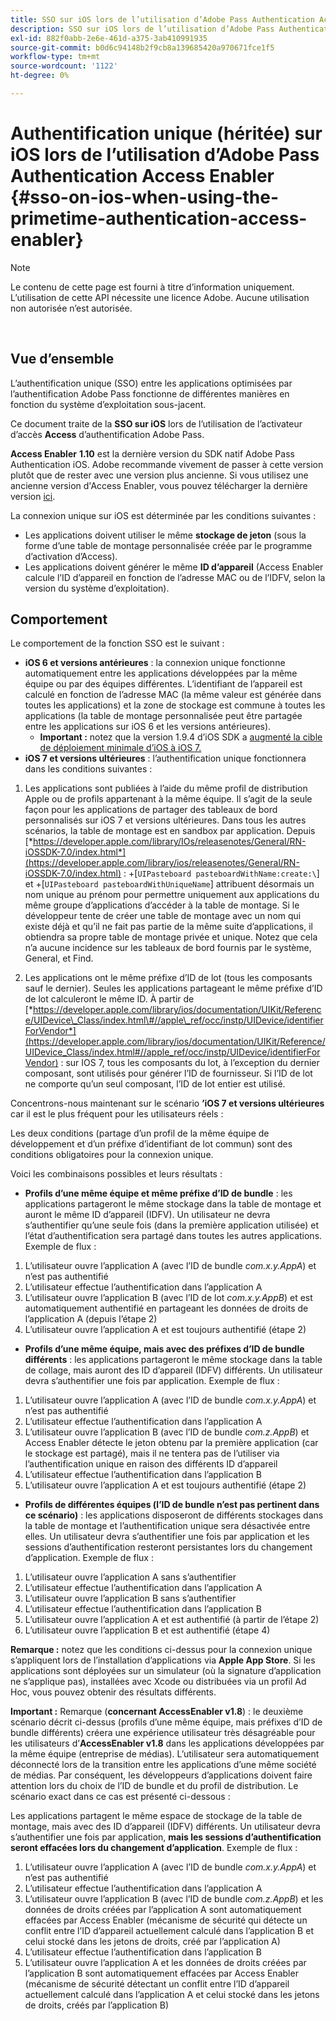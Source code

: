 ```yaml
---
title: SSO sur iOS lors de l’utilisation d’Adobe Pass Authentication Access Enabler
description: SSO sur iOS lors de l’utilisation d’Adobe Pass Authentication Access Enabler
exl-id: 882f0abb-2e6e-461d-a375-3ab410991935
source-git-commit: b0d6c94148b2f9cb8a139685420a970671fce1f5
workflow-type: tm+mt
source-wordcount: '1122'
ht-degree: 0%

---
```


# Authentification unique (héritée) sur iOS lors de l’utilisation d’Adobe Pass Authentication Access Enabler {#sso-on-ios-when-using-the-primetime-authentication-access-enabler}

>[!NOTE]
>
>Le contenu de cette page est fourni à titre d’information uniquement. L’utilisation de cette API nécessite une licence Adobe. Aucune utilisation non autorisée n’est autorisée.

</br>

## Vue d’ensemble

L’authentification unique (SSO) entre les applications optimisées par l’authentification Adobe Pass fonctionne de différentes manières en fonction du système d’exploitation sous-jacent.

Ce document traite de la **SSO sur iOS** lors de l’utilisation de l’activateur d’accès **Access** d’authentification Adobe Pass.

**Access Enabler** **1.10** est la dernière version du SDK natif Adobe Pass Authentication iOS. Adobe recommande vivement de passer à cette version plutôt que de rester avec une version plus ancienne. Si vous utilisez une ancienne version d&#39;Access Enabler, vous pouvez télécharger la dernière version [ici](https://tve.zendesk.com/hc/en-us/articles/204963209-iOS-Native-AccessEnabler-Library).

La connexion unique sur iOS est déterminée par les conditions suivantes :

- Les applications doivent utiliser le même **stockage de jeton** (sous la forme d’une table de montage personnalisée créée par le programme d’activation d’Access).
- Les applications doivent générer le même **ID d’appareil** (Access Enabler calcule l’ID d’appareil en fonction de l’adresse MAC ou de l’IDFV, selon la version du système d’exploitation).

## Comportement

Le comportement de la fonction SSO est le suivant :

- **iOS 6 et versions antérieures** : la connexion unique fonctionne automatiquement entre les applications développées par la même équipe ou par des équipes différentes. L’identifiant de l’appareil est calculé en fonction de l’adresse MAC (la même valeur est générée dans toutes les applications) et la zone de stockage est commune à toutes les applications (la table de montage personnalisée peut être partagée entre les applications sur iOS 6 et les versions antérieures).
   - **Important :** notez que la version 1.9.4 d’iOS SDK a [augmenté la cible de déploiement minimale d’iOS à iOS 7.](https://tve.zendesk.com/hc/en-us/articles/204963209-iOS-Native-AccessEnabler-Library)
- **iOS 7 et versions ultérieures** : l’authentification unique fonctionnera dans les conditions suivantes :

1. Les applications sont publiées à l’aide du même profil de distribution Apple ou de profils appartenant à la même équipe. Il s’agit de la seule façon pour les applications de partager des tableaux de bord personnalisés sur iOS 7 et versions ultérieures. Dans tous les autres scénarios, la table de montage est en sandbox par application. Depuis [*https://developer.apple.com/library/IOs/releasenotes/General/RN-iOSSDK-7.0/index.html*](https://developer.apple.com/library/ios/releasenotes/General/RN-iOSSDK-7.0/index.html) : \+\[`UIPasteboard pasteboardWithName:create:\`] et +\[`UIPasteboard pasteboardWithUniqueName`\] attribuent désormais un nom unique au prénom pour permettre uniquement aux applications du même groupe d’applications d’accéder à la table de montage. Si le développeur tente de créer une table de montage avec un nom qui existe déjà et qu’il ne fait pas partie de la même suite d’applications, il obtiendra sa propre table de montage privée et unique. Notez que cela n’a aucune incidence sur les tableaux de bord fournis par le système, General, et Find.

1. Les applications ont le même préfixe d’ID de lot (tous les composants sauf le dernier). Seules les applications partageant le même préfixe d’ID de lot calculeront le même ID. À partir de [*https://developer.apple.com/library/ios/documentation/UIKit/Reference/UIDevice\_Class/index.html\#//apple\_ref/occ/instp/UIDevice/identifierForVendor*](https://developer.apple.com/library/ios/documentation/UIKit/Reference/UIDevice_Class/index.html#//apple_ref/occ/instp/UIDevice/identifierForVendor) : sur IOS 7, tous les composants du lot, à l’exception du dernier composant, sont utilisés pour générer l’ID de fournisseur. Si l’ID de lot ne comporte qu’un seul composant, l’ID de lot entier est utilisé.

Concentrons-nous maintenant sur le scénario **’iOS 7 et versions ultérieures** car il est le plus fréquent pour les utilisateurs réels :

Les deux conditions (partage d’un profil de la même équipe de développement et d’un préfixe d’identifiant de lot commun) sont des conditions obligatoires pour la connexion unique.

Voici les combinaisons possibles et leurs résultats :

- **Profils d’une même équipe et même préfixe d’ID de bundle** : les applications partageront le même stockage dans la table de montage et auront le même ID d’appareil (IDFV). Un utilisateur ne devra s’authentifier qu’une seule fois (dans la première application utilisée) et l’état d’authentification sera partagé dans toutes les autres applications. Exemple de flux :

1. L’utilisateur ouvre l’application A (avec l’ID de bundle *com.x.y.AppA*) et n’est pas authentifié
1. L’utilisateur effectue l’authentification dans l’application A
1. L’utilisateur ouvre l’application B (avec l’ID de lot *com.x.y.AppB*) et est automatiquement authentifié en partageant les données de droits de l’application
A (depuis l’étape 2)
1. L’utilisateur ouvre l’application A et est toujours authentifié (étape 2)



- **Profils d’une même équipe, mais avec des préfixes d’ID de bundle différents** : les applications partageront le même stockage dans la table de collage, mais auront des ID d’appareil (IDFV) différents. Un utilisateur devra s’authentifier une fois par application. Exemple de flux :

1. L’utilisateur ouvre l’application A (avec l’ID de bundle *com.x.y.AppA*) et n’est pas authentifié
1. L’utilisateur effectue l’authentification dans l’application A
1. L’utilisateur ouvre l’application B (avec l’ID de bundle *com.z.AppB*) et Access Enabler détecte le jeton obtenu par la première application (car le stockage est partagé), mais il ne tentera pas de l’utiliser via l’authentification unique en raison des différents ID d’appareil
1. L’utilisateur effectue l’authentification dans l’application B
1. L’utilisateur ouvre l’application A et est toujours authentifié (étape 2)



- **Profils de différentes équipes (l’ID de bundle n’est pas pertinent dans ce scénario)** : les applications disposeront de différents stockages dans la table de montage et l’authentification unique sera désactivée entre elles. Un utilisateur devra s’authentifier une fois par application et les sessions d’authentification resteront persistantes lors du changement d’application. Exemple de flux :


1. L’utilisateur ouvre l’application A sans s’authentifier
1. L’utilisateur effectue l’authentification dans l’application A
1. L’utilisateur ouvre l’application B sans s’authentifier
1. L’utilisateur effectue l’authentification dans l’application B
1. L’utilisateur ouvre l’application A et est authentifié (à partir de l’étape 2)
1. L’utilisateur ouvre l’application B et est authentifié (étape 4)

**Remarque :** notez que les conditions ci-dessus pour la connexion unique s’appliquent lors de l’installation d’applications via **Apple App Store**. Si les applications sont déployées sur un simulateur (où la signature d’application ne s’applique pas), installées avec Xcode ou distribuées via un profil Ad Hoc, vous pouvez obtenir des résultats différents.

**Important :** Remarque (**concernant AccessEnabler v1.8**) : le deuxième scénario décrit ci-dessus (profils d’une même équipe, mais préfixes d’ID de bundle différents) créera une expérience utilisateur très désagréable pour les utilisateurs d’**AccessEnabler v1.8** dans les applications développées par la même équipe (entreprise de médias). L’utilisateur sera automatiquement déconnecté lors de la transition entre les applications d’une même société de médias. Par conséquent, les développeurs d’applications doivent faire attention lors du choix de l’ID de bundle et du profil de distribution. Le scénario exact dans ce cas est présenté ci-dessous :

Les applications partagent le même espace de stockage de la table de montage, mais avec des ID d’appareil (IDFV) différents. Un utilisateur devra s’authentifier une fois par application, **mais les sessions d’authentification seront effacées lors du changement d’application**. Exemple de flux :

1. L’utilisateur ouvre l’application A (avec l’ID de bundle *com.x.y.AppA*) et n’est pas authentifié
1. L’utilisateur effectue l’authentification dans l’application A
1. L’utilisateur ouvre l’application B (avec l’ID de bundle *com.z.AppB*) et les données de droits créées par l’application A sont automatiquement effacées par Access Enabler (mécanisme de sécurité qui détecte un conflit entre l’ID d’appareil actuellement calculé dans l’application B et celui stocké dans les jetons de droits, créé par l’application A)
1. L’utilisateur effectue l’authentification dans l’application B
1. L’utilisateur ouvre l’application A et les données de droits créées par l’application B sont automatiquement effacées par Access Enabler (mécanisme de sécurité détectant un conflit entre l’ID d’appareil actuellement calculé dans l’application A et celui stocké dans les jetons de droits, créés par l’application B)
